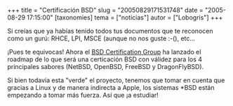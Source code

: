 +++
title = "Certificación BSD"
slug = "20050829171531748"
date = "2005-08-29 17:15:00"
[taxonomies]
tema = ["noticias"]
autor = ["Lobogris"]
+++

Si creías que ya habías tenido todos tus documentos que te reconocen
como un gurú: RHCE, LPI, MSCE (aunque no nos guste :-(), etc...

¡Pues te equivocas! Ahora el [BSD Certification
Group](http://www.bsdcertification.org) ha lanzado el roadmap de lo que
será una certicación BSD con válidez para los 4 principales sabores
(NetBSD, OpenBSD, FreeBSD y DragonFlyBSD).

Si bien todavía esta "verde" el proyecto, tenemos que tomar en cuenta
que gracias a Linux y de manera indirecta a Apple, los sistemas \*BSD
están empezando a tomar más fuerza. Así que ¡a estudiar!

